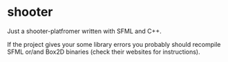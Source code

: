 # shooter
Just a shooter-platfromer written with SFML and C++.

If the project gives your some library errors you probably should recompile SFML or/and Box2D binaries (check their websites for instructions).

